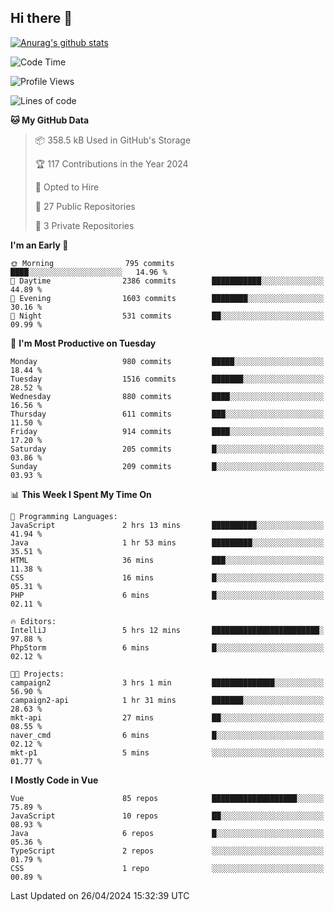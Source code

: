 ## Hi there 👋

[![Anurag's github stats](https://github-readme-stats.vercel.app/api?username=Songwonseok)](https://github.com/anuraghazra/github-readme-stats)



<!--START_SECTION:waka-->
![Code Time](http://img.shields.io/badge/Code%20Time-2%2C818%20hrs%2020%20mins-blue)

![Profile Views](http://img.shields.io/badge/Profile%20Views-2-blue)

![Lines of code](https://img.shields.io/badge/From%20Hello%20World%20I%27ve%20Written-34.8%20million%20lines%20of%20code-blue)

**🐱 My GitHub Data** 

> 📦 358.5 kB Used in GitHub's Storage 
 > 
> 🏆 117 Contributions in the Year 2024
 > 
> 💼 Opted to Hire
 > 
> 📜 27 Public Repositories 
 > 
> 🔑 3 Private Repositories 
 > 
**I'm an Early 🐤** 

```text
🌞 Morning                795 commits         ████░░░░░░░░░░░░░░░░░░░░░   14.96 % 
🌆 Daytime                2386 commits        ███████████░░░░░░░░░░░░░░   44.89 % 
🌃 Evening                1603 commits        ████████░░░░░░░░░░░░░░░░░   30.16 % 
🌙 Night                  531 commits         ██░░░░░░░░░░░░░░░░░░░░░░░   09.99 % 
```
📅 **I'm Most Productive on Tuesday** 

```text
Monday                   980 commits         █████░░░░░░░░░░░░░░░░░░░░   18.44 % 
Tuesday                  1516 commits        ███████░░░░░░░░░░░░░░░░░░   28.52 % 
Wednesday                880 commits         ████░░░░░░░░░░░░░░░░░░░░░   16.56 % 
Thursday                 611 commits         ███░░░░░░░░░░░░░░░░░░░░░░   11.50 % 
Friday                   914 commits         ████░░░░░░░░░░░░░░░░░░░░░   17.20 % 
Saturday                 205 commits         █░░░░░░░░░░░░░░░░░░░░░░░░   03.86 % 
Sunday                   209 commits         █░░░░░░░░░░░░░░░░░░░░░░░░   03.93 % 
```


📊 **This Week I Spent My Time On** 

```text
💬 Programming Languages: 
JavaScript               2 hrs 13 mins       ██████████░░░░░░░░░░░░░░░   41.94 % 
Java                     1 hr 53 mins        █████████░░░░░░░░░░░░░░░░   35.51 % 
HTML                     36 mins             ███░░░░░░░░░░░░░░░░░░░░░░   11.38 % 
CSS                      16 mins             █░░░░░░░░░░░░░░░░░░░░░░░░   05.31 % 
PHP                      6 mins              █░░░░░░░░░░░░░░░░░░░░░░░░   02.11 % 

🔥 Editors: 
IntelliJ                 5 hrs 12 mins       ████████████████████████░   97.88 % 
PhpStorm                 6 mins              █░░░░░░░░░░░░░░░░░░░░░░░░   02.12 % 

🐱‍💻 Projects: 
campaign2                3 hrs 1 min         ██████████████░░░░░░░░░░░   56.90 % 
campaign2-api            1 hr 31 mins        ███████░░░░░░░░░░░░░░░░░░   28.63 % 
mkt-api                  27 mins             ██░░░░░░░░░░░░░░░░░░░░░░░   08.55 % 
naver_cmd                6 mins              █░░░░░░░░░░░░░░░░░░░░░░░░   02.12 % 
mkt-p1                   5 mins              ░░░░░░░░░░░░░░░░░░░░░░░░░   01.77 % 
```

**I Mostly Code in Vue** 

```text
Vue                      85 repos            ███████████████████░░░░░░   75.89 % 
JavaScript               10 repos            ██░░░░░░░░░░░░░░░░░░░░░░░   08.93 % 
Java                     6 repos             █░░░░░░░░░░░░░░░░░░░░░░░░   05.36 % 
TypeScript               2 repos             ░░░░░░░░░░░░░░░░░░░░░░░░░   01.79 % 
CSS                      1 repo              ░░░░░░░░░░░░░░░░░░░░░░░░░   00.89 % 
```




 Last Updated on 26/04/2024 15:32:39 UTC
<!--END_SECTION:waka-->
